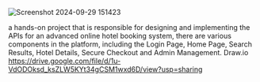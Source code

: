 ![Screenshot 2024-09-29 151423](https://github.com/user-attachments/assets/3fb32cdc-d5ef-46f1-ac96-6004b073f88a)

a hands-on project that is  responsible for designing and implementing the APIs for an advanced online hotel booking system, there are various components in the platform,
including the Login Page, Home Page, Search Results, Hotel Details, Secure Checkout and Admin Management.
Draw.io
https://drive.google.com/file/d/1u-VdODOksd_ksZLW5KYt34gCSM1wxd6D/view?usp=sharing
